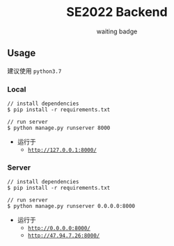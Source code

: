 <h1 align="center">SE2022 Backend</h1>

<div align="center">waiting badge</div>

## Usage

建议使用 `python3.7`

### Local

```
// install dependencies
$ pip install -r requirements.txt

// run server 
$ python manage.py runserver 8000
```

- 运行于
  - [`http://127.0.0.1:8000/`](http://127.0.0.1:8000/)

### Server

```
// install dependencies
$ pip install -r requirements.txt

// run server
$ python manage.py runserver 0.0.0.0:8000
```

- 运行于 
  - [`http://0.0.0.0:8000/`](http://0.0.0.0:8000/)
  - [`http://47.94.7.26:8000/`](http://47.94.7.26:8000/)


